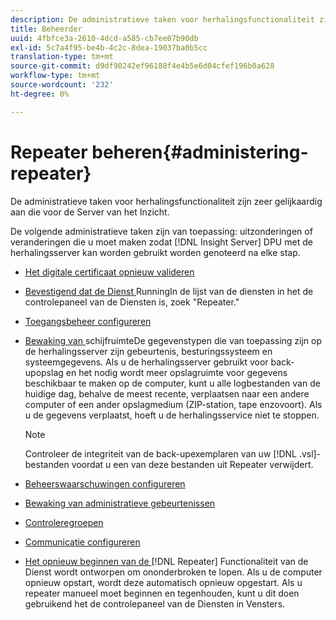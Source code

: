 ```yaml
---
description: De administratieve taken voor herhalingsfunctionaliteit zijn zeer gelijkaardig aan die voor de Server van het Inzicht.
title: Beheerder
uuid: 4fbfce3a-2610-4dcd-a585-cb7ee07b90db
exl-id: 5c7a4f95-be4b-4c2c-8dea-19037ba0b5cc
translation-type: tm+mt
source-git-commit: d9df90242ef96188f4e4b5e6d04cfef196b0a628
workflow-type: tm+mt
source-wordcount: '232'
ht-degree: 0%

---
```


# Repeater beheren{#administering-repeater}

De administratieve taken voor herhalingsfunctionaliteit zijn zeer gelijkaardig aan die voor de Server van het Inzicht.

De volgende administratieve taken zijn van toepassing: uitzonderingen of veranderingen die u moet maken zodat [!DNL Insight Server] DPU met de herhalingsserver kan worden gebruikt worden genoteerd na elke stap.

* [Het digitale certificaat opnieuw valideren](../../../home/c-inst-svr/c-admin-inst-svr/c-reval-dgtl-cert.md#concept-f0020a6f0d6f477099b7a8f0b6e2944c)
* [Bevestigend dat de Dienst ](../../../home/c-inst-svr/c-admin-inst-svr/c-cfrm-svc-rng.md#concept-15b046e92d254bbd95dec829abc76677) RunningIn de lijst van de diensten in het de controlepaneel van de Diensten is, zoek &quot;Repeater.&quot;

* [Toegangsbeheer configureren](../../../home/c-inst-svr/c-admin-inst-svr/c-config-acs-ctrl/c-config-acs-ctrl.md#concept-ac385e870dbe4b57a72bf7266b60f93d)
* [Bewaking van ](../../../home/c-inst-svr/c-admin-inst-svr/c-mntr-disk-spc/c-mntr-disk-spc.md#concept-a83447e44f4e47aba282328be395a0d4) schijfruimteDe gegevenstypen die van toepassing zijn op de herhalingsserver zijn gebeurtenis, besturingssysteem en systeemgegevens. Als u de herhalingsserver gebruikt voor back-upopslag en het nodig wordt meer opslagruimte voor gegevens beschikbaar te maken op de computer, kunt u alle logbestanden van de huidige dag, behalve de meest recente, verplaatsen naar een andere computer of een ander opslagmedium (ZIP-station, tape enzovoort). Als u de gegevens verplaatst, hoeft u de herhalingsservice niet te stoppen.

   >[!NOTE]
   >
   >Controleer de integriteit van de back-upexemplaren van uw [!DNL .vsl]-bestanden voordat u een van deze bestanden uit Repeater verwijdert.

* [Beheerswaarschuwingen configureren](../../../home/c-inst-svr/c-admin-inst-svr/t-config-adm-alrts.md#task-0858f588da4941aa9d4952f6592681aa)
* [Bewaking van administratieve gebeurtenissen](../../../home/c-inst-svr/c-admin-inst-svr/t-mntr-adm-evts.md#task-4c78325b3e6e4dde8fa94c1896e19e34)
* [Controleregroepen](../../../home/c-inst-svr/c-admin-inst-svr/t-mntr-adt-lgs.md#task-5dd9830424fe440ea1369215a1aca231)
* [Communicatie configureren](../../../home/c-inst-svr/c-admin-inst-svr/t-config-com.md#task-471305ecf7a644789a288f93c42514ec)
* [Het opnieuw beginnen van de ](../../../home/c-inst-svr/c-admin-inst-svr/t-rest-svc.md#task-97f97f1019bc440080ab2fddfdc04c74)  [!DNL Repeater] Functionaliteit van de Dienst wordt ontworpen om ononderbroken te lopen. Als u de computer opnieuw opstart, wordt deze automatisch opnieuw opgestart. Als u repeater manueel moet beginnen en tegenhouden, kunt u dit doen gebruikend het de controlepaneel van de Diensten in Vensters.
